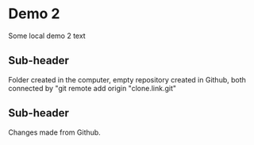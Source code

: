 # Demo 2

Some local demo 2 text

## Sub-header

Folder created in the computer, empty repository created in Github, both connected by "git remote add origin "clone.link.git"

## Sub-header

Changes made from Github.
